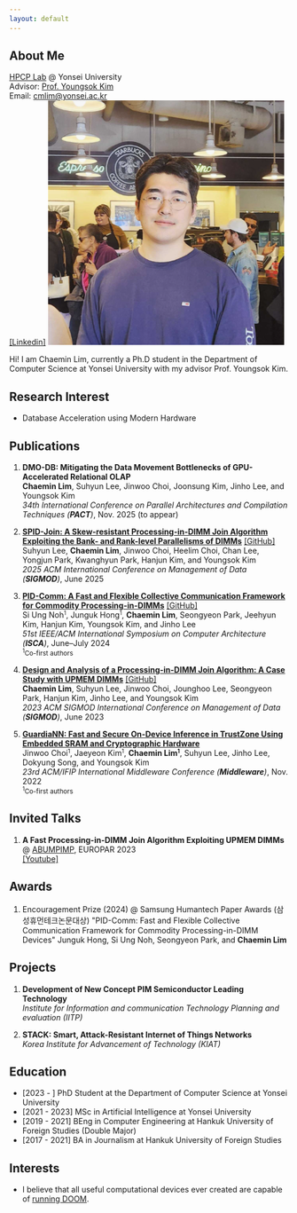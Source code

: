 ```yaml
---
layout: default
---
```


## About Me

<a href="https://hpcp.yonsei.ac.kr/">HPCP Lab</a> @ Yonsei University<br>
Advisor: <a href="https://hpcp.yonsei.ac.kr/~youngsok/">Prof. Youngsok Kim</a><br>
Email: cmlim@yonsei.ac.kr<br>
<a href="https://www.linkedin.com/in/chaemin-lim-038843263/">[Linkedin]</a>
<img class="profile-picture" src="chaemin.png">

Hi! I am Chaemin Lim, currently a Ph.D student in the Department of Computer Science at Yonsei University with my advisor Prof. Youngsok Kim.

## Research Interest

* Database Acceleration using Modern Hardware
 
## Publications

1. <b>DMO-DB: Mitigating the Data Movement Bottlenecks of GPU-Accelerated Relational OLAP</b><br>
**Chaemin Lim**, Suhyun Lee, Jinwoo Choi, Joonsung Kim, Jinho Lee, and Youngsok Kim<br>
<i>34th International Conference on Parallel Architectures and Compilation Techniques (<b>PACT</b>)</i>, Nov. 2025 (to appear)<br>

2. <b><a href="https://dl.acm.org/doi/abs/10.1145/3698827">SPID-Join: A Skew-resistant Processing-in-DIMM Join Algorithm Exploiting the Bank- and Rank-level Parallelisms of DIMMs</a></b> <a href="https://github.com/yonsei-hpcp/spid-join">[GitHub]</a><br>
Suhyun Lee, <b>Chaemin Lim</b>, Jinwoo Choi, Heelim Choi, Chan Lee, Yongjun Park, Kwanghyun Park, Hanjun Kim, and Youngsok Kim<br>
<i>2025 ACM International Conference on Management of Data (<b>SIGMOD</b>)</i>, June 2025<br>
        
3. <b><a href="https://ieeexplore.ieee.org/stamp/stamp.jsp?tp=&arnumber=10609669">PID-Comm: A Fast and Flexible Collective Communication Framework for Commodity Processing-in-DIMMs</a></b> <a href="https://github.com/AIS-SNU/PID-Comm">[GitHub]</a><br>
Si Ung Noh<small><sup>1</sup></small>, Junguk Hong<small><sup>1</sup></small>, <b>Chaemin Lim</b>, Seongyeon Park, Jeehyun Kim, Hanjun Kim, Youngsok Kim, and Jinho Lee<br>
<i>51st IEEE/ACM International Symposium on Computer Architecture (<b>ISCA</b>)</i>, June&ndash;July 2024<br>
<small><sup>1</sup>Co-first authors</small><br>

4. <b><a href="https://doi.org/10.1145/3589258">Design and Analysis of a Processing-in-DIMM Join Algorithm: A Case Study with UPMEM DIMMs</a></b> <a href="https://github.com/yonsei-hpcp/pid-join">[GitHub]</a><br>
<b>Chaemin Lim</b>, Suhyun Lee, Jinwoo Choi, Jounghoo Lee, Seongyeon Park, Hanjun Kim, Jinho Lee, and Youngsok Kim<br>
<i>2023 ACM SIGMOD International Conference on Management of Data (<b>SIGMOD</b>)</i>, June 2023<br>

5. <b><a href="https://dl.acm.org/doi/10.1145/3528535.3531513">GuardiaNN: Fast and Secure On-Device Inference in TrustZone Using Embedded SRAM and Cryptographic Hardware</a></b><br>
Jinwoo Choi<small><sup>1</sup></small>, Jaeyeon Kim<small><sup>1</sup></small>, <b>Chaemin Lim<small><sup>1</sup></small></b>, Suhyun Lee, Jinho Lee, Dokyung Song, and Youngsok Kim<br>
<i>23rd ACM/IFIP International Middleware Conference (<b>Middleware</b>)</i>, Nov. 2022 <br>
<small><sup>1</sup>Co-first authors</small><br>

## Invited Talks

1. <b>A Fast Processing-in-DIMM Join Algorithm Exploiting UPMEM DIMMs</b> @ <a href="https://www.upmem.com/abumpimp-2023/">ABUMPIMP</a>, EUROPAR 2023<br> <a href="https://youtu.be/G_9Zd1EwQ-8?si=sSJNSfTsD_ttAgR-">[Youtube]</a>

## Awards

1. Encouragement Prize (2024) @ Samsung Humantech Paper Awards (삼성휴먼테크논문대상)
"PID-Comm: Fast and Flexible Collective Communication Framework for Commodity Processing-in-DIMM Devices"
Junguk Hong, Si Ung Noh, Seongyeon Park, and <b>Chaemin Lim</b>

## Projects

1. <b>Development of New Concept PIM Semiconductor Leading Technology</b><br>
<i>Institute for Information and communication Technology Planning and evaluation (IITP)</i><br>

2. <b>STACK: Smart, Attack-Resistant Internet of Things Networks</b><br>
<i>Korea Institute for Advancement of Technology (KIAT)</i><br>

## Education

* [2023 - ] PhD Student at the Department of Computer Science at Yonsei University
* [2021 - 2023] MSc in Artificial Intelligence at Yonsei University
* [2019 - 2021] BEng in Computer Engineering at Hankuk University of Foreign Studies (Double Major)
* [2017 - 2021] BA in Journalism at Hankuk University of Foreign Studies

## Interests
* I believe that all useful computational devices ever created are capable of <a href="https://www.reddit.com/r/itrunsdoom/">running DOOM</a>. 
